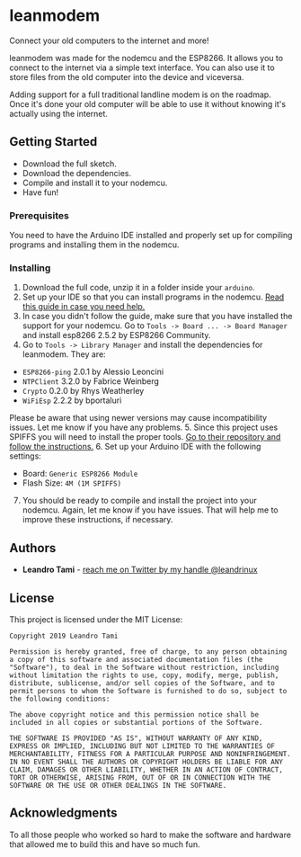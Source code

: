 # leanmodem

Connect your old computers to the internet and more!

leanmodem was made for the nodemcu and the ESP8266. It allows you to connect to the internet via a simple text interface. You can also use it to store files from the old computer into the device and viceversa.

Adding support for a full traditional landline modem is on the roadmap. Once it's done your old computer will be able to use it without knowing it's actually using the internet.

## Getting Started

* Download the full sketch.
* Download the dependencies.
* Compile and install it to your nodemcu.
* Have fun!

### Prerequisites

You need to have the Arduino IDE installed and properly set up for compiling programs and installing them in the nodemcu.

### Installing

1. Download the full code, unzip it in a folder inside your `arduino`.
2. Set up your IDE so that you can install programs in the nodemcu. [Read this guide in case you need help.](https://www.instructables.com/id/Steps-to-Setup-Arduino-IDE-for-NODEMCU-ESP8266-WiF/)
3. In case you didn't follow the guide, make sure that you have installed the support for your nodemcu. Go to `Tools -> Board ... -> Board Manager` and install esp8266 2.5.2 by ESP8266 Community.
4. Go to `Tools -> Library Manager` and install the dependencies for leanmodem. They are:
  * `ESP8266-ping` 2.0.1 by Alessio Leoncini
  * `NTPClient` 3.2.0 by Fabrice Weinberg
  * `Crypto` 0.2.0 by Rhys Weatherley
  * `WiFiEsp` 2.2.2 by bportaluri

  Please be aware that using newer versions may cause incompatibility issues. Let me know if you have any problems.
5. Since this project uses SPIFFS you will need to install the proper tools. [Go to their repository and follow the instructions.](https://github.com/esp8266/arduino-esp8266fs-plugin)
6. Set up your Arduino IDE with the following settings:
  * Board: `Generic ESP8266 Module`
  * Flash Size: `4M (1M SPIFFS)`
7. You should be ready to compile and install the project into your nodemcu. Again, let me know if you have issues. That will help me to improve these instructions, if necessary.

## Authors

* **Leandro Tami** - [reach me on Twitter by my handle @leandrinux](https://twitter.com/leandrinux)

## License

This project is licensed under the MIT License:
```
Copyright 2019 Leandro Tami

Permission is hereby granted, free of charge, to any person obtaining a copy of this software and associated documentation files (the "Software"), to deal in the Software without restriction, including without limitation the rights to use, copy, modify, merge, publish, distribute, sublicense, and/or sell copies of the Software, and to permit persons to whom the Software is furnished to do so, subject to the following conditions:

The above copyright notice and this permission notice shall be included in all copies or substantial portions of the Software.

THE SOFTWARE IS PROVIDED "AS IS", WITHOUT WARRANTY OF ANY KIND, EXPRESS OR IMPLIED, INCLUDING BUT NOT LIMITED TO THE WARRANTIES OF MERCHANTABILITY, FITNESS FOR A PARTICULAR PURPOSE AND NONINFRINGEMENT. IN NO EVENT SHALL THE AUTHORS OR COPYRIGHT HOLDERS BE LIABLE FOR ANY CLAIM, DAMAGES OR OTHER LIABILITY, WHETHER IN AN ACTION OF CONTRACT, TORT OR OTHERWISE, ARISING FROM, OUT OF OR IN CONNECTION WITH THE SOFTWARE OR THE USE OR OTHER DEALINGS IN THE SOFTWARE.
```

## Acknowledgments

To all those people who worked so hard to make the software and hardware that allowed me to build this and have so much fun.
